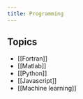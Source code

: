 ```yaml
---
title: Programming
---
```

## Topics
- [[Fortran]]
- [[Matlab]]
- [[Python]]
- [[Javascript]]
- [[Machine learning]]
